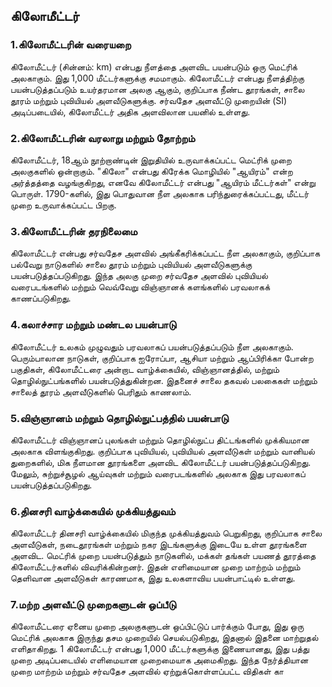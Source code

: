 ## கிலோமீட்டர்

### 1.**கிலோமீட்டரின் வரையறை**
கிலோமீட்டர் (சின்னம்: km) என்பது நீளத்தை அளவிட பயன்படும் ஒரு மெட்ரிக் அலகாகும். இது 1,000 மீட்டர்களுக்கு சமமாகும். கிலோமீட்டர் என்பது நீளத்திற்கு பயன்படுத்தப்படும் உயர்தரமான அலகு ஆகும், குறிப்பாக நீண்ட தூரங்கள், சாலை தூரம் மற்றும் புவியியல் அளவீடுகளுக்கு. சர்வதேச அளவீட்டு முறையின் (SI) அடிப்படையில், கிலோமீட்டர் அதிக அளவிலான பயனில் உள்ளது.

### 2.**கிலோமீட்டரின் வரலாறு மற்றும் தோற்றம்**
கிலோமீட்டர், 18ஆம் நூற்றாண்டின் இறுதியில் உருவாக்கப்பட்ட மெட்ரிக் முறை அலகுகளில் ஒன்றாகும். "கிலோ" என்பது கிரேக்க மொழியில் "ஆயிரம்" என்ற அர்த்தத்தை வழங்குகிறது, எனவே கிலோமீட்டர் என்பது "ஆயிரம் மீட்டர்கள்" என்று பொருள். 1790-களில், இது பொதுவான நீள அலகாக பரிந்துரைக்கப்பட்டது, மீட்டர் முறை உருவாக்கப்பட்ட பிறகு.

### 3.**கிலோமீட்டரின் தரநிலைமை**
கிலோமீட்டர் என்பது சர்வதேச அளவில் அங்கீகரிக்கப்பட்ட நீள அலகாகும், குறிப்பாக பல்வேறு நாடுகளில் சாலை தூரம் மற்றும் புவியியல் அளவீடுகளுக்கு பயன்படுத்தப்படுகிறது. இந்த அலகு முறை சர்வதேச அளவில் புவியியல் வரைபடங்களில் மற்றும் வெவ்வேறு விஞ்ஞானக் களங்களில் பரவலாகக் காணப்படுகிறது.

### 4.**கலாச்சார மற்றும் மண்டல பயன்பாடு**
கிலோமீட்டர் உலகம் முழுவதும் பரவலாகப் பயன்படுத்தப்படும் நீள அலகாகும். பெரும்பாலான நாடுகள், குறிப்பாக ஐரோப்பா, ஆசியா மற்றும் ஆப்பிரிக்கா போன்ற பகுதிகள், கிலோமீட்டரை அன்றாட வாழ்க்கையில், விஞ்ஞானத்தில், மற்றும் தொழில்நுட்பங்களில் பயன்படுத்துகின்றன. இதனைச் சாலை தகவல் பலகைகள் மற்றும் சாலைத் தூரம் அளவீடுகளில் பெரிதும் காணலாம்.

### 5.**விஞ்ஞானம் மற்றும் தொழில்நுட்பத்தில் பயன்பாடு**
கிலோமீட்டர் விஞ்ஞானப் புலங்கள் மற்றும் தொழில்நுட்ப திட்டங்களில் முக்கியமான அலகாக விளங்குகிறது. குறிப்பாக புவியியல், புவியியல் அளவீடுகள் மற்றும் வானியல் துறைகளில், மிக நீளமான தூரங்களை அளவிட கிலோமீட்டர் பயன்படுத்தப்படுகிறது. மேலும், சுற்றுச்சூழல் ஆய்வுகள் மற்றும் வரைபடங்களில் அலகாக இது பரவலாகப் பயன்படுத்தப்படுகிறது.

### 6.**தினசரி வாழ்க்கையில் முக்கியத்துவம்**
கிலோமீட்டர் தினசரி வாழ்க்கையில் மிகுந்த முக்கியத்துவம் பெறுகிறது, குறிப்பாக சாலை அளவீடுகள், நடைதூரங்கள் மற்றும் நகர இடங்களுக்கு இடையே உள்ள தூரங்களை அளவிட. மெட்ரிக் முறை பயன்படுத்தும் நாடுகளில், மக்கள் தங்கள் பயணத் தூரத்தை கிலோமீட்டர்களில் விவரிக்கின்றனர். இதன் எளிமையான முறை மாற்றம் மற்றும் தெளிவான அளவீடுகள் காரணமாக, இது உலகளாவிய பயன்பாட்டில் உள்ளது.

### 7.**மற்ற அளவீட்டு முறைகளுடன் ஒப்பீடு**
கிலோமீட்டரை ஏனைய முறை அலகுகளுடன் ஒப்பிட்டுப் பார்க்கும் போது, இது ஒரு மெட்ரிக் அலகாக இருந்து தசம முறையில் செயல்படுகிறது, இதனால் இதனை மாற்றுதல் எளிதாகிறது. 1 கிலோமீட்டர் என்பது 1,000 மீட்டர்களுக்கு இணையானது, இது பத்து முறை அடிப்படையில் எளிமையான முறைமையாக அமைகிறது. இந்த நேர்த்தியான முறை மாற்றம் மற்றும் சர்வதேச அளவில் ஏற்றுக்கொள்ளப்பட்ட விதிகள் கா
